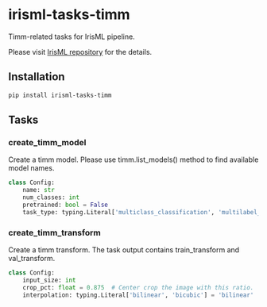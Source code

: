 # irisml-tasks-timm

Timm-related tasks for IrisML pipeline.

Please visit [IrisML repository](https://github.com/microsoft/irisml) for the details.

## Installation
```bash
pip install irisml-tasks-timm
```

## Tasks
### create_timm_model
Create a timm model. Please use timm.list_models() method to find available model names.

```python
class Config:
    name: str
    num_classes: int
    pretrained: bool = False
    task_type: typing.Literal['multiclass_classification', 'multilabel_classification'] = 'multiclass_classification'
```


### create_timm_transform
Create a timm transform. The task output contains train_transform and val_transform.

```python
class Config:
    input_size: int
    crop_pct: float = 0.875  # Center crop the image with this ratio.
    interpolation: typing.Literal['bilinear', 'bicubic'] = 'bilinear'
```
